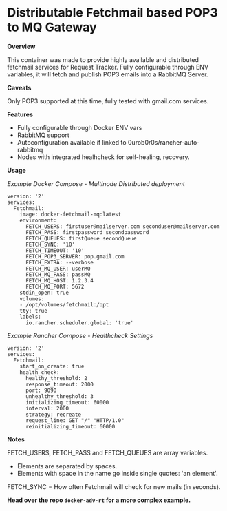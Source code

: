 # Distributable Fetchmail based POP3 to MQ Gateway

 **Overview**

This container was made to provide highly available and distributed fetchmail services for Request Tracker.
Fully configurable through ENV variables, it will fetch and publish POP3 emails into a RabbitMQ Server.

**Caveats**

Only POP3 supported at this time, fully tested with gmail.com services.

**Features**

- Fully configurable through Docker ENV vars
- RabbitMQ support
- Autoconfiguration available if linked to 0urob0r0s/rancher-auto-rabbitmq
- Nodes with integrated healhcheck for self-healing, recovery.

**Usage**

*Example Docker Compose - Multinode Distributed deployment*

```
version: '2'
services:
  Fetchmail:
    image: docker-fetchmail-mq:latest
    environment:
      FETCH_USERS: firstuser@mailserver.com seconduser@mailserver.com
      FETCH_PASS: firstpassword secondpassword
      FETCH_QUEUES: firstQueue secondQueue
      FETCH_SYNC: '10'
      FETCH_TIMEOUT: '10'
      FETCH_POP3_SERVER: pop.gmail.com
      FETCH_EXTRA: --verbose
      FETCH_MQ_USER: userMQ
      FETCH_MQ_PASS: passMQ
      FETCH_MQ_HOST: 1.2.3.4
      FETCH_MQ_PORT: 5672
    stdin_open: true
    volumes:
    - /opt/volumes/fetchmail:/opt
    tty: true
    labels:
      io.rancher.scheduler.global: 'true'
```

*Example Rancher Compose - Healthcheck Settings*

```
version: '2'
services:
  Fetchmail:
    start_on_create: true
    health_check:
      healthy_threshold: 2
      response_timeout: 2000
      port: 9090
      unhealthy_threshold: 3
      initializing_timeout: 60000
      interval: 2000
      strategy: recreate
      request_line: GET "/" "HTTP/1.0"
      reinitializing_timeout: 60000
```

**Notes**

FETCH_USERS, FETCH_PASS and FETCH_QUEUES are array variables.
 - Elements are separated by spaces.
 - Elements with space in the name go inside single quotes: 'an element'.

FETCH_SYNC = How often Fetchmail will check for new mails (in seconds).


**Head over the repo `docker-adv-rt` for a more complex example.**
